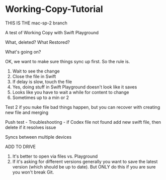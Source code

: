 # Working-Copy-Tutorial
THIS IS THE mac-sp-2 branch

A test of Working Copy with Swift Playground

What, deleted?
What Restored?

What's going on?

OK, we want to make sure things sync up first. So the rule is.

1. Wait to see the change
2. Close the file in Swift
3. If delay is slow, touch the file
4. Yes, doing stuff in Swift Playground doesn't look like it saves
5. Looks like you have to wait a while for content to change
6. Sometimes up to a min or 2

Test 2 if you nuke file bad things happen, but you can recover with creating new file and merging

Push test - Troubleshooting - if Codex file not found add new swift file, then delete if it resolves issue 


Syncs between multiple devices

ADD TO DRIVE
1. It's better to open via files vs. Playground
2. If it's asking for different versions generally you want to save the latest version (which should be up to date). But ONLY do this if you are sure you won't break Git.
